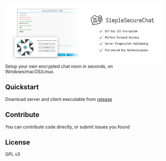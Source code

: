 ![banner](docs/banner.jpg?raw=true)
Setup your own encrypted chat room in seconds, on Windows/macOS/Linux.

## Quickstart
Download server and client executable from [release](releases/latest)

## Contribute
You can contribute code directly, or submit issues you found

## License
GPL v3
